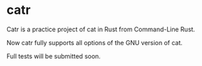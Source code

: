 # catr
Catr is a practice project of cat in Rust from Command-Line Rust.

Now catr fully supports all options of the GNU version of cat.

Full tests will be submitted soon.
